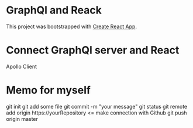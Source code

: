 # GraphQl and Reack

This project was bootstrapped with [Create React App](https://github.com/facebook/create-react-app).

# Connect GraphQl server and React
Apollo Client

# Memo for myself
git init
git add some file
git commit -m "your message"
git status
git remote add origin https://yourRepository <= make connection with Github
git push origin master

